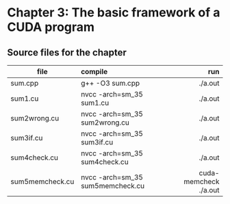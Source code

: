 # Chapter 3: The basic framework of a CUDA program

## Source files for the chapter


| file   |      compile      |  run |
|----------|:-------------|------:|
| sum.cpp |  g++ -O3 sum.cpp | ./a.out |
| sum1.cu |  nvcc -arch=sm_35 sum1.cu | ./a.out |
| sum2wrong.cu |  nvcc -arch=sm_35 sum2wrong.cu | ./a.out |
| sum3if.cu |  nvcc -arch=sm_35 sum3if.cu | ./a.out |
| sum4check.cu |  nvcc -arch=sm_35 sum4check.cu | ./a.out |
| sum5memcheck.cu |  nvcc -arch=sm_35 sum5memcheck.cu | cuda-memcheck ./a.out |
